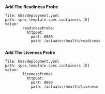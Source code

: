 ### 
**Add The Readiness Probe**

```editor:insert-value-into-yaml
file: k8s/deployment.yaml
path: spec.template.spec.containers.[0]
value:
        readinessProbe:
          httpGet:
            port: 8080
            path: /actuator/health/readiness
```


### 
**Add The Liveness Probe**

```editor:insert-value-into-yaml
file: k8s/deployment.yaml
path: spec.template.spec.containers.[0]
value:
        livenessProbe:
          httpGet:
            port: 8080
            path: /actuator/health/liveness
```